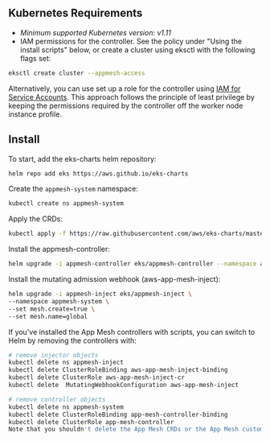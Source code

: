## Kubernetes Requirements

* *Minimum supported Kubernetes version: v1.11*
* IAM permissions for the controller.  See the policy under "Using the install scripts" below, or create a cluster using eksctl with the following flags set:

```bash
eksctl create cluster --appmesh-access
```

Alternatively, you can use set up a role for the controller using [IAM for Service Accounts](https://docs.aws.amazon.com/eks/latest/userguide/iam-roles-for-service-accounts.html).  This approach follows the principle of least privilege by keeping the permissions required by the controller off the worker node instance profile.

## Install

To start, add the eks-charts helm repository:

```bash
helm repo add eks https://aws.github.io/eks-charts
```

Create the `appmesh-system` namespace:

```bash
kubectl create ns appmesh-system
```

Apply the CRDs:

```bash
kubectl apply -f https://raw.githubusercontent.com/aws/eks-charts/master/stable/appmesh-controller/crds/crds.yaml
```

Install the appmesh-controller:

```bash
helm upgrade -i appmesh-controller eks/appmesh-controller --namespace appmesh-system
```

Install the mutating admission webhook (aws-app-mesh-inject):

```bash
helm upgrade -i appmesh-inject eks/appmesh-inject \
--namespace appmesh-system \
--set mesh.create=true \
--set mesh.name=global
```

If you've installed the App Mesh controllers with scripts, you can switch to Helm by removing the controllers with:

```bash
# remove injector objects
kubectl delete ns appmesh-inject
kubectl delete ClusterRoleBinding aws-app-mesh-inject-binding
kubectl delete ClusterRole aws-app-mesh-inject-cr
kubectl delete  MutatingWebhookConfiguration aws-app-mesh-inject

# remove controller objects
kubectl delete ns appmesh-system
kubectl delete ClusterRoleBinding app-mesh-controller-binding
kubectl delete ClusterRole app-mesh-controller
Note that you shouldn't delete the App Mesh CRDs or the App Mesh custom resources (virtual nodes or services) in your cluster. Once you've removed the App Mesh controller and injector objects, you can proceed with the Helm installation as described above.
```
